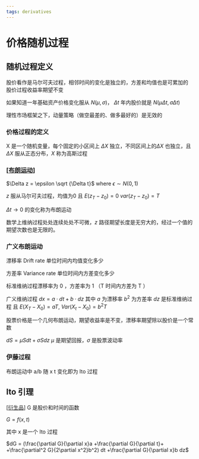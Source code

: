 ```yaml
---
tags: derivatives
---
```

# 价格随机过程

## 随机过程定义

股价看作是马尔可夫过程，相邻时间的变化是独立的，方差和均值也是可累加的 股价过程收益率期望不变

如果知道一年基础资产价格变化服从 $N(\mu,\sigma)$，
$\Delta t$ 年内股价就是 $N(\mu \Delta t, \sigma\Delta t)$

理性市场框架之下，动量策略（做空最差的、做多最好的）是无效的

### 价格过程的定义

X 是一个随机变量，每个固定的小区间上 $\Delta X$ 独立，不同区间上的$\Delta X$ 也独立，且 $\Delta X$ 服从正态分布，$X$ 称为高斯过程

### [[布朗运动]]

$\Delta z = \epsilon \sqrt {\Delta t}$ where $\epsilon \sim N(0, 1)$

$z$ 服从马尔可夫过程，均值为0 且 $E(z_T-z_0)=0$ $var(z_T-z_0)=T$

$\Delta t \rightarrow 0$ 的变化称为布朗运动

数学上维纳过程处处连续处处不可微，$z$ 路径期望长度是无穷大的，经过一个值的期望次数也是无限的。

### 广义布朗运动

漂移率 Drift rate 单位时间内均值变化多少

方差率 Variance rate 单位时间内方差变化多少

标准维纳过程漂移率为 0 ，方差率为 1 （T 时间内方差为 T ）

广义维纳过程 $dx = a \cdot dt + b \cdot dz$ 其中 $a$ 为漂移率 $b^2$ 为方差率 $dz$ 是标准维纳过程 且 $E(X_T-X_0)=aT$, $Var(X_t-X_0)=b^2T$

股票价格是一个几何布朗运动，期望收益率是不变，漂移率期望除以股价是一个常数

$dS = \mu Sdt + \sigma Sdz$ $\mu$ 是期望回报，$\sigma$ 是股票波动率

### 伊藤过程

布朗运动中 a/b 随 x t 变化即为 Ito 过程

## Ito 引理

[[衍生品]] G 是股价和时间的函数

$G = f(x,t)$

其中 x 是一个 Ito 过程

$dG = (\frac{\partial G}{\partial x}a +\frac{\partial G}{\partial t}+ +\frac{\partial^2 G}{2\partial x^2}b^2) dt +\frac{\partial G}{\partial x}b dz$

[//begin]: # "Autogenerated link references for markdown compatibility"
[布朗运动]: ../../math/随机过程/布朗运动.md "布朗运动"
[衍生品]: 衍生品.md "衍生品"
[//end]: # "Autogenerated link references"
